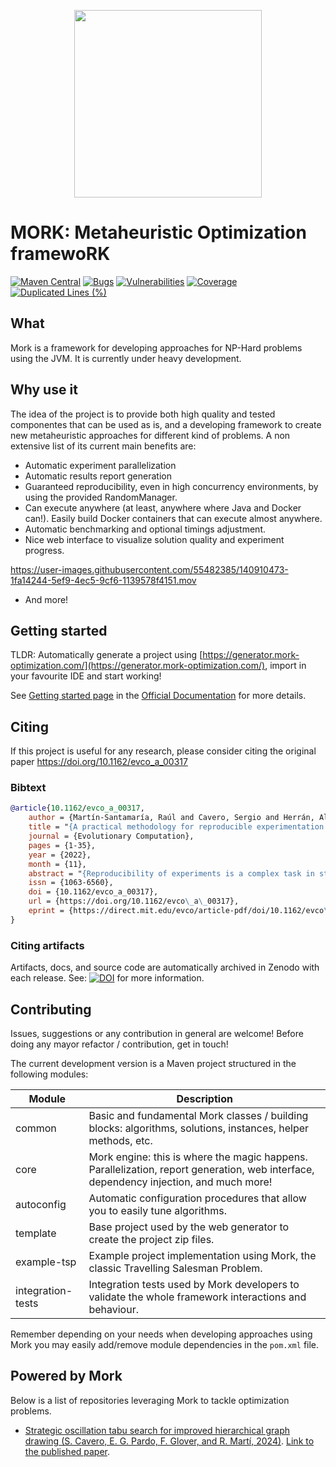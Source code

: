 <p align="center">
<img src="https://user-images.githubusercontent.com/55482385/233611563-4f5c91f2-af36-4437-a4b5-572b6655487a.svg" width="300" align="center" style="margin: 0 auto"/>
</p>

# MORK: Metaheuristic Optimization framewoRK 

[![Maven Central](https://maven-badges.herokuapp.com/maven-central/es.urjc.etsii.grafo/mork/badge.svg?style=square)](https://search.maven.org/artifact/es.urjc.etsii.grafo/mork) 
[![Bugs](https://sonarcloud.io/api/project_badges/measure?project=rmartinsanta_mork&metric=bugs)](https://sonarcloud.io/dashboard?id=rmartinsanta_mork) [![Vulnerabilities](https://sonarcloud.io/api/project_badges/measure?project=rmartinsanta_mork&metric=vulnerabilities)](https://sonarcloud.io/dashboard?id=rmartinsanta_mork)
[![Coverage](https://sonarcloud.io/api/project_badges/measure?project=rmartinsanta_mork&metric=coverage)](https://sonarcloud.io/dashboard?id=rmartinsanta_mork) [![Duplicated Lines (%)](https://sonarcloud.io/api/project_badges/measure?project=rmartinsanta_mork&metric=duplicated_lines_density)](https://sonarcloud.io/dashboard?id=rmartinsanta_mork)


## What
Mork is a framework for developing approaches for NP-Hard problems using the JVM. 
It is currently under heavy development.

## Why use it
The idea of the project is to provide both high quality and tested componentes that can be used as is, and a developing framework to create new metaheuristic approaches for different kind of problems. A non extensive list of its current main benefits are:

- Automatic experiment parallelization
- Automatic results report generation
- Guaranteed reproducibility, even in high concurrency environments, by using the provided RandomManager.
- Can execute anywhere (at least, anywhere where Java and Docker can!). Easily build Docker containers that can execute almost anywhere.
- Automatic benchmarking and optional timings adjustment.
- Nice web interface to visualize solution quality and experiment progress.

https://user-images.githubusercontent.com/55482385/140910473-1fa14244-5ef9-4ec5-9cf6-1139578f4151.mov

- And more!


## Getting started

TLDR: Automatically generate a project using [https://generator.mork-optimization.com/](https://generator.mork-optimization.com/), 
import in your favourite IDE and start working!

See [Getting started page](https://mork-optimization.readthedocs.io/en/latest/quickstart/starting/) in the [Official Documentation](https://mork-optimization.readthedocs.io/en/latest/) for more details.

## Citing

If this project is useful for any research, please consider citing the original paper
https://doi.org/10.1162/evco_a_00317

### Bibtext
```bib 
@article{10.1162/evco_a_00317,
    author = {Martín-Santamaría, Raúl and Cavero, Sergio and Herrán, Alberto and Duarte, Abraham and Colmenar, J. Manuel},
    title = "{A practical methodology for reproducible experimentation: an application to the Double-row Facility Layout Problem}",
    journal = {Evolutionary Computation},
    pages = {1-35},
    year = {2022},
    month = {11},
    abstract = "{Reproducibility of experiments is a complex task in stochastic methods such as evolutionary algorithms or metaheuristics in general. Many works from the literature give general guidelines to favor reproducibility. However, none of them provide both a practical set of steps and also software tools to help on this process. In this paper, we propose a practical methodology to favor reproducibility in optimization problems tackled with stochastic methods. This methodology is divided into three main steps, where the researcher is assisted by software tools which implement state-of-theart techniques related to this process. The methodology has been applied to study the Double Row Facility Layout Problem, where we propose a new algorithm able to obtain better results than the state-of-the-art methods. To this aim, we have also replicated the previous methods in order to complete the study with a new set of larger instances. All the produced artifacts related to the methodology and the study of the target problem are available in Zenodo.}",
    issn = {1063-6560},
    doi = {10.1162/evco_a_00317},
    url = {https://doi.org/10.1162/evco\_a\_00317},
    eprint = {https://direct.mit.edu/evco/article-pdf/doi/10.1162/evco\_a\_00317/2057545/evco\_a\_00317.pdf},
}
```

### Citing artifacts
Artifacts, docs, and source code are automatically archived in Zenodo with each release. See:
[![DOI](https://zenodo.org/badge/223169907.svg)](https://zenodo.org/badge/latestdoi/223169907)
 for more information.

## Contributing

Issues, suggestions or any contribution in general are welcome! 
Before doing any mayor refactor / contribution, get in touch!

The current development version is a Maven project structured in the following modules:

| Module            | Description                                                                                                                           |
|-------------------|---------------------------------------------------------------------------------------------------------------------------------------|
| common            | Basic and fundamental Mork classes / building blocks: algorithms, solutions, instances, helper methods, etc.                          |
| core              | Mork engine: this is where the magic happens. Parallelization, report generation, web interface, dependency injection, and much more! |
| autoconfig        | Automatic configuration procedures that allow you to easily tune algorithms.                                                          |
| template          | Base project used by the web generator to create the project zip files.                                                               |
| example-tsp       | Example project implementation using Mork, the classic Travelling Salesman Problem.                                                   |
| integration-tests | Integration tests used by Mork developers to validate the whole framework interactions and behaviour.                                 |


Remember depending on your needs when developing approaches using Mork you may easily add/remove module dependencies in the `pom.xml` file.


## Powered by Mork

Below is a list of repositories leveraging Mork to tackle optimization problems.

- [Strategic oscillation tabu search for improved hierarchical graph drawing (S. Cavero, E. G. Pardo, F. Glover, and R. Martí, 2024)](https://github.com/scaverod/SOS-TS-GraphDrawing). [Link to the published paper](https://doi.org/10.1016/j.eswa.2023.122668). 
